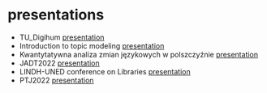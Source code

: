 # presentations



* TU_Digihum [presentation](https://computationalstylistics.github.io/presentations/TU_Digihum/)
* Introduction to topic modeling [presentation](https://computationalstylistics.github.io/presentations/topic_modeling_intro/)
* Kwantytatywna analiza zmian językowych w polszczyźnie [presentation](https://computationalstylistics.github.io/presentations/diachronia_piotrowski_sredniopolski/)
* JADT2022 [presentation](https://computationalstylistics.github.io/presentations/jadt2022/)
* LINDH-UNED conference on Libraries [presentation](https://computationalstylistics.github.io/presentations/lindh-uned/)
* PTJ2022 [presentation](https://computationalstylistics.github.io/presentations/ptj2022/)






